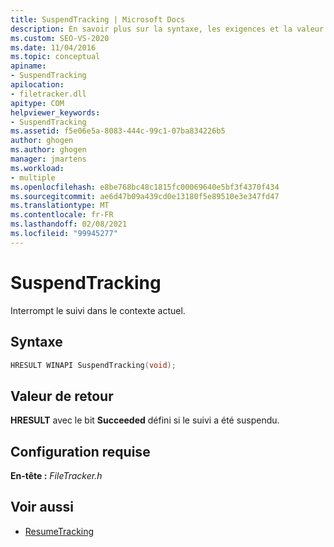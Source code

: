 ```yaml
---
title: SuspendTracking | Microsoft Docs
description: En savoir plus sur la syntaxe, les exigences et la valeur de retour pour MSBuild SuspendTracking, qui interrompt le suivi dans le contexte actuel.
ms.custom: SEO-VS-2020
ms.date: 11/04/2016
ms.topic: conceptual
apiname:
- SuspendTracking
apilocation:
- filetracker.dll
apitype: COM
helpviewer_keywords:
- SuspendTracking
ms.assetid: f5e06e5a-8083-444c-99c1-07ba834226b5
author: ghogen
ms.author: ghogen
manager: jmartens
ms.workload:
- multiple
ms.openlocfilehash: e8be768bc48c1815fc00069640e5bf3f4370f434
ms.sourcegitcommit: ae6d47b09a439cd0e13180f5e89510e3e347fd47
ms.translationtype: MT
ms.contentlocale: fr-FR
ms.lasthandoff: 02/08/2021
ms.locfileid: "99945277"
---
```

# <a name="suspendtracking"></a>SuspendTracking

Interrompt le suivi dans le contexte actuel.

## <a name="syntax"></a>Syntaxe

```cpp
HRESULT WINAPI SuspendTracking(void);
```

## <a name="return-value"></a>Valeur de retour

 **HRESULT** avec le bit **Succeeded** défini si le suivi a été suspendu.

## <a name="requirements"></a>Configuration requise

 **En-tête :** *FileTracker.h*

## <a name="see-also"></a>Voir aussi

- [ResumeTracking](../msbuild/resumetracking.md)
